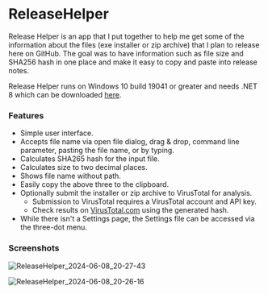 # ReleaseHelper

Release Helper is an app that I put together to help me get some of the information about the files (exe installer or zip archive) that I plan to release here on GitHub. The goal was to have information such as file size and SHA256 hash in one place and make it easy to copy and paste into release notes.

Release Helper runs on Windows 10 build 19041 or greater and needs .NET 8 which can be downloaded [here](https://dotnet.microsoft.com/en-us/download/dotnet/8.0).

### Features
- Simple user interface.
- Accepts file name via open file dialog, drag & drop, command line parameter, pasting the file name, or by typing.
- Calculates SHA265 hash for the input file.
- Calculates size to two decimal places.
- Shows file name without path.
- Easily copy the above three to the clipboard.
- Optionally submit the installer or zip archive to VirusTotal for analysis.
  - Submission to VirusTotal requires a VirusTotal account and API key.
  - Check results on [VirusTotal.com](https://www.virustotal.com/gui/home/) using the generated hash.
- While there isn't a Settings page, the Settings file can be accessed via the three-dot menu.

### Screenshots

![ReleaseHelper_2024-06-08_20-27-43](https://github.com/Timthreetwelve/ReleaseHelper/assets/43152358/6fc4f48a-daae-474f-8db8-e44a9ffe6c1d)

![ReleaseHelper_2024-06-08_20-26-16](https://github.com/Timthreetwelve/ReleaseHelper/assets/43152358/1402f6fc-d237-4a74-b933-dad553a33e82)
